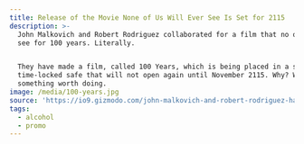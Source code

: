 ```yaml
---
title: Release of the Movie None of Us Will Ever See Is Set for 2115
description: >-
  John Malkovich and Robert Rodriguez collaborated for a film that no one will
  see for 100 years. Literally.


  They have made a film, called 100 Years, which is being placed in a special
  time-locked safe that will not open again until November 2115. Why? Well, because it's promotion for Louis XIII Cognac, an ultra-luxury liquor that is aged 100 years. Bottles currently on shelves were made hundred years ago so they decided a piece of art that speaks to their commitment to quality was
  something worth doing.
image: /media/100-years.jpg
source: 'https://io9.gizmodo.com/john-malkovich-and-robert-rodriguez-have-made-a-movie-n-1743390289'
tags:
  - alcohol
  - promo
---
```


